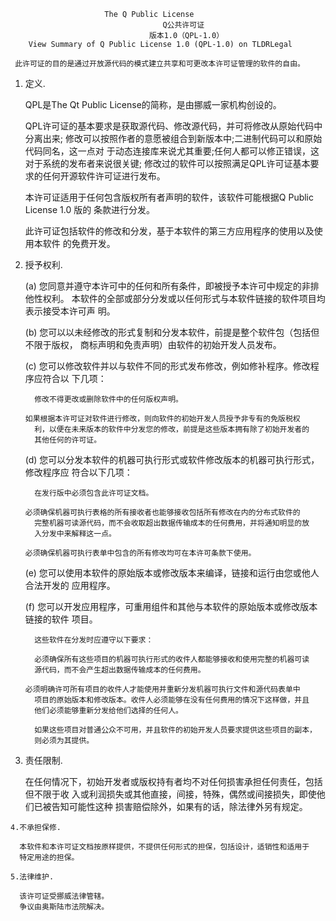                          The Q Public License
				                      Q公共许可证
				                   版本1.0（QPL-1.0）
        View Summary of Q Public License 1.0 (QPL-1.0) on TLDRLegal

     此许可证的目的是通过开放源代码的模式建立共享和可更改本许可证管理的软件的自由。

   1. 定义.

      QPL是The Qt Public License的简称，是由挪威一家机构创设的。

      QPL许可证的基本要求是获取源代码、修改源代码，并可将修改从原始代码中分离出来;
      修改可以按照作者的意愿被组合到新版本中;二进制代码可以和原始代码同名，这一点对
      于动态连接库来说尤其重要;任何人都可以修正错误，这对于系统的发布者来说很关键;
      修改过的软件可以按照满足QPL许可证基本要求的任何开源软件许可证进行发布。
     
      本许可证适用于任何包含版权所有者声明的软件，该软件可能根据Q Public License 1.0
      版的 条款进行分发。
     
      此许可证包括软件的修改和分发，基于本软件的第三方应用程序的使用以及使用本软件
      的免费开发。

   2. 授予权利.
     
      (a) 您同意并遵守本许可中的任何和所有条件，即被授予本许可中规定的非排他性权利。
          本软件的全部或部分分发或以任何形式与本软件链接的软件项目均表示接受本许可声
	        明。
 
      (b) 您可以以未经修改的形式复制和分发本软件，前提是整个软件包（包括但不限于版权，
          商标声明和免责声明）由软件的初始开发人员发布。

      (c) 您可以修改软件并以与软件不同的形式发布修改，例如修补程序。修改程序应符合以
          下几项：

	        修改不得更改或删除软件中的任何版权声明。

          如果根据本许可证对软件进行修改，则向软件的初始开发人员授予非专有的免版税权
	        利，以便在未来版本的软件中分发您的修改，前提是这些版本拥有除了初始开发者的
	        其他任何的许可证。

      (d) 您可以分发本软件的机器可执行形式或软件修改版本的机器可执行形式，修改程序应
          符合以下几项：

	        在发行版中必须包含此许可证文档。

          必须确保机器可执行表格的所有接收者也能够接收包括所有修改在内的分布式软件的
	        完整机器可读源代码，而不会收取超出数据传输成本的任何费用，并将通知明显的放
	        入分发中来解释这一点。

          必须确保机器可执行表单中包含的所有修改均可在本许可条款下使用。

      (e) 您可以使用本软件的原始版本或修改版本来编译，链接和运行由您或他人合法开发的
          应用程序。

      (f) 您可以开发应用程序，可重用组件和其他与本软件的原始版本或修改版本链接的软件
          项目。
	 
	        这些软件在分发时应遵守以下要求：

	        必须确保所有这些项目的机器可执行形式的收件人都能够接收和使用完整的机器可读
	        源代码，而不会产生超出数据传输成本的任何费用。

          必须明确许可所有项目的收件人才能使用并重新分发机器可执行文件和源代码表单中
	        项目的原始版本和修改版本。收件人必须能够在没有任何费用的情况下这样做，并且
	        他们必须能够重新分发给他们选择的任何人。
          
	        如果这些项目对普通公众不可用，并且软件的初始开发人员要求提供这些项目的副本，
	        则必须为其提供。

   3. 责任限制.

      在任何情况下，初始开发者或版权持有者均不对任何损害承担任何责任，包括但不限于收
      入或利润损失或其他直接，间接，特殊，偶然或间接损失，即使他们已被告知可能性这种
      损害赔偿除外，如果有的话，除法律外另有规定。

    4.不承担保修.

      本软件和本许可证文档按原样提供，不提供任何形式的担保，包括设计，适销性和适用于
      特定用途的担保。

    5.法律维护.

      该许可证受挪威法律管辖。
      争议由奥斯陆市法院解决。


  



